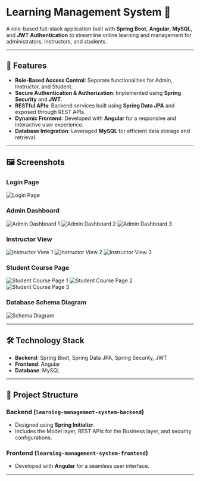 # Learning Management System 📘

A role-based full-stack application built with **Spring Boot**, **Angular**, **MySQL**, and **JWT Authentication** to streamline online learning and management for administrators, instructors, and students.

---

## 🌟 Features
- **Role-Based Access Control**: Separate functionalities for Admin, Instructor, and Student.
- **Secure Authentication & Authorization**: Implemented using **Spring Security** and **JWT**.
- **RESTful APIs**: Backend services built using **Spring Data JPA** and exposed through REST APIs.
- **Dynamic Frontend**: Developed with **Angular** for a responsive and interactive user experience.
- **Database Integration**: Leveraged **MySQL** for efficient data storage and retrieval.

---

## 🖼️ Screenshots

### Login Page
![Login Page](https://github.com/user-attachments/assets/394eda6f-0af9-43fc-8053-d627a0e47e4f)

### Admin Dashboard
![Admin Dashboard 1](https://github.com/user-attachments/assets/58768b9b-b0b6-496c-b4ad-cb6097e4fb6b)
![Admin Dashboard 2](https://github.com/user-attachments/assets/148289f2-4c21-4295-b82c-391b8f6d7e19)
![Admin Dashboard 3](https://github.com/user-attachments/assets/c3896a9c-ad9a-4fcf-8097-8e20a32dd1c7)

### Instructor View
![Instructor View 1](https://github.com/user-attachments/assets/add6fc38-474c-4b65-ae96-35e4f324efd9)
![Instructor View 2](https://github.com/user-attachments/assets/ad44ccec-ec6b-4cb3-9a1f-2bc4483d2229)
![Instructor View 3](https://github.com/user-attachments/assets/95f69137-1ff0-44e5-88cd-7015fca1f266)

### Student Course Page
![Student Course Page 1](https://github.com/user-attachments/assets/03612d18-3076-46fa-9148-a91eab627d2d)
![Student Course Page 2](https://github.com/user-attachments/assets/9cea4af8-45ab-48e5-ad43-061e3a5ed7e0)
![Student Course Page 3](https://github.com/user-attachments/assets/8d72ac24-4a5e-4d59-ab57-735f5de85604)

### Database Schema Diagram
![Schema Diagram](https://github.com/user-attachments/assets/d7b57f0a-d219-4680-b11b-47fdf8f13dbc)

---

## 🛠️ Technology Stack
- **Backend**: Spring Boot, Spring Data JPA, Spring Security, JWT
- **Frontend**: Angular
- **Database**: MySQL

---

## 📂 Project Structure
### Backend (`learning-management-system-backend`)
- Designed using **Spring Initializr**.
- Includes the Model layer, REST APIs for the Business layer, and security configurations.

### Frontend (`learning-management-system-frontend`)
- Developed with **Angular** for a seamless user interface.

---


